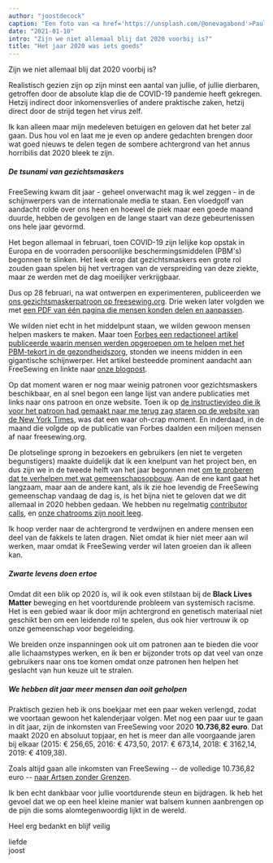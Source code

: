 ```yaml
---
author: "joostdecock"
caption: "Een foto van <a href='https://unsplash.com/@onevagabond'>Paulo Silva</a> toont een leeg Times Square in New York tijdens de COVID pandemie."
date: "2021-01-10"
intro: "Zijn we niet allemaal blij dat 2020 voorbij is?"
title: "Het jaar 2020 was iets goeds"
---
```





Zijn we niet allemaal blij dat 2020 voorbij is?

Realistisch gezien zijn op zijn minst een aantal van jullie, of jullie dierbaren, getroffen door de absolute klap die de COVID-19 pandemie heeft gekregen. Hetzij indirect door inkomensverlies of andere praktische zaken, hetzij direct door de strijd tegen het virus zelf.

Ik kan alleen maar mijn medeleven betuigen en geloven dat het beter zal gaan. Dus hou vol en laat me je even op andere gedachten brengen door wat goed nieuws te delen tegen de sombere achtergrond van het annus horribilis dat 2020 bleek te zijn.

##### De tsunami van gezichtsmaskers

FreeSewing kwam dit jaar - geheel onverwacht mag ik wel zeggen - in de schijnwerpers van de internationale media te staan. Een vloedgolf van aandacht rolde over ons heen en hoewel de piek maar een goede maand duurde, hebben de gevolgen en de lange staart van deze gebeurtenissen ons hele jaar gevormd.

Het begon allemaal in februari, toen COVID-19 zijn lelijke kop opstak in Europa en de voorraden persoonlijke beschermingsmiddelen (PBM's) begonnen te slinken. Het leek erop dat gezichtsmaskers een grote rol zouden gaan spelen bij het vertragen van de verspreiding van deze ziekte, maar ze werden met de dag moeilijker verkrijgbaar.

Dus op 28 februari, na wat ontwerpen en experimenteren, publiceerden we [ons gezichtsmaskerpatroon op freesewing.org](/blog/florence-face-mask/). Drie weken later volgden we met [een PDF van één pagina die mensen konden delen en aanpassen](/blog/facemask-frenzy/).

We wilden niet echt in het middelpunt staan, we wilden gewoon mensen helpen maskers te maken. Maar toen [Forbes een redactioneel artikel publiceerde waarin mensen werden opgeroepen om te helpen met het PBM-tekort in de gezondheidszorg](https://www.forbes.com/sites/tjmccue/2020/03/20/calling-all-people-who-sew-and-make-you-can-help-solve-2020-n95-type-mask-shortage/), stonden we ineens midden in een gigantische schijnwerper. Het artikel besteedde prominent aandacht aan FreeSewing en linkte naar [onze blogpost](/blog/facemask-frenzy).

Op dat moment waren er nog maar weinig patronen voor gezichtsmaskers beschikbaar, en al snel begon een lange lijst van andere publicaties met links naar ons patroon en onze website. Toen ik op [de instructievideo die ik voor het patroon had gemaakt naar me terug zag staren op de website van de New York Times](https://www.nytimes.com/2020/03/31/opinion/coronavirus-n95-mask.html), was dat een waar oh-crap moment. En inderdaad, in de maand die volgde op de publicatie van Forbes daalden een miljoen mensen af naar freesewing.org.

De plotselinge sprong in bezoekers en gebruikers (en niet te vergeten begunstigers) maakte duidelijk dat ik een knelpunt van het project ben, en dus zijn we in de tweede helft van het jaar begonnen met [om te proberen dat te verhelpen met wat gemeenschapsopbouw](/blog/a-call-for-help/). Aan de ene kant gaat het langzaam, maar aan de andere kant, als ik zie hoe levendig de FreeSewing gemeenschap vandaag de dag is, is het bijna niet te geloven dat we dit allemaal in 2020 hebben gedaan. We hebben nu regelmatig [contributor calls](/community/calls/), en [onze chatrooms zijn nooit leeg](https://discord.freesewing.org/).

Ik hoop verder naar de achtergrond te verdwijnen en andere mensen een deel van de fakkels te laten dragen. Niet omdat ik hier niet meer aan wil werken, maar omdat ik FreeSewing verder wil laten groeien dan ik alleen kan.

##### Zwarte levens doen ertoe
Omdat dit een blik op 2020 is, wil ik ook even stilstaan bij de **Black Lives Matter** beweging en het voortdurende probleem van systemisch racisme. Het is een gebied waar ik door mijn achtergrond en genetisch materiaal niet geschikt ben om een leidende rol te spelen, dus ook hier vertrouw ik op onze gemeenschap voor begeleiding.

We breiden onze inspanningen ook uit om patronen aan te bieden die voor alle lichaamstypes werken, en ik ben er bijzonder trots op dat veel van onze gebruikers naar ons toe komen omdat onze patronen hen helpen het geslacht van hun keuze uit te stralen.

##### We hebben dit jaar meer mensen dan ooit geholpen
Praktisch gezien heb ik ons boekjaar met een paar weken verlengd, zodat we voortaan gewoon het kalenderjaar volgen. Met nog een paar uur te gaan in dit jaar, zijn de inkomsten van FreeSewing voor 2020 **10.736,82 euro**. Dat maakt 2020 en absoluut topjaar, en het is meer dan alle voorgaande jaren bij elkaar (2015: € 256,65, 2016: € 473,50, 2017: € 673,14, 2018: € 3162,14, 2019: € 4109,38).

Zoals altijd gaan alle inkomsten van FreeSewing -- de volledige 10.736,82 euro -- [naar Artsen zonder Grenzen](/docs/various/pledge/).

Ik ben echt dankbaar voor jullie voortdurende steun en bijdragen. Ik heb het gevoel dat we op een heel kleine manier wat balsem kunnen aanbrengen op de pijn die soms alomtegenwoordig lijkt in de wereld.

Heel erg bedankt en blijf veilig

liefde  
joost


